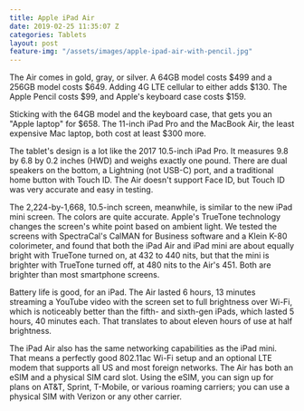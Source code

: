 ```yaml
---
title: Apple iPad Air
date: 2019-02-25 11:35:07 Z
categories: Tablets
layout: post
feature-img: "/assets/images/apple-ipad-air-with-pencil.jpg"
---
```


The Air comes in gold, gray, or silver. A 64GB model costs $499 and a 256GB model costs $649. Adding 4G LTE cellular to either adds $130. The Apple Pencil costs $99, and Apple's keyboard case costs $159.

Sticking with the 64GB model and the keyboard case, that gets you an "Apple laptop" for $658. The 11-inch iPad Pro and the MacBook Air, the least expensive Mac laptop, both cost at least $300 more.

The tablet's design is a lot like the 2017 10.5-inch iPad Pro. It measures 9.8 by 6.8 by 0.2 inches (HWD) and weighs exactly one pound. There are dual speakers on the bottom, a Lightning (not USB-C) port, and a traditional home button with Touch ID. The Air doesn't support Face ID, but Touch ID was very accurate and easy in testing.

The 2,224-by-1,668, 10.5-inch screen, meanwhile, is similar to the new iPad mini screen. The colors are quite accurate. Apple's TrueTone technology changes the screen's white point based on ambient light. We tested the screens with SpectraCal's CalMAN for Business software and a Klein K-80 colorimeter, and found that both the iPad Air and iPad mini are about equally bright with TrueTone turned on, at 432 to 440 nits, but that the mini is brighter with TrueTone turned off, at 480 nits to the Air's 451. Both are brighter than most smartphone screens.

Battery life is good, for an iPad. The Air lasted 6 hours, 13 minutes streaming a YouTube video with the screen set to full brightness over Wi-Fi, which is noticeably better than the fifth- and sixth-gen iPads, which lasted 5 hours, 40 minutes each. That translates to about eleven hours of use at half brightness.

The iPad Air also has the same networking capabilities as the iPad mini. That means a perfectly good 802.11ac Wi-Fi setup and an optional LTE modem that supports all US and most foreign networks. The Air has both an eSIM and a physical SIM card slot. Using the eSIM, you can sign up for plans on AT&T, Sprint, T-Mobile, or various roaming carriers; you can use a physical SIM with Verizon or any other carrier.